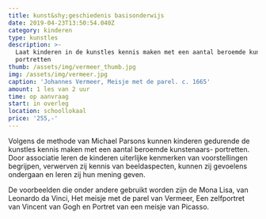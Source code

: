 ```yaml
---
title: kunst&shy;geschiedenis basisonderwijs
date: 2019-04-23T13:50:54.040Z
category: kinderen
type: kunstles
description: >-
  Laat kinderen in de kunstles kennis maken met een aantal beroemde kunstenaars-
  portretten
thumb: /assets/img/vermeer_thumb.jpg
img: /assets/img/vermeer.jpg
caption: 'Johannes Vermeer, Meisje met de parel. c. 1665'
amount: 1 les van 2 uur
time: op aanvraag
start: in overleg
location: schoollokaal
price: '255,-'
---
```

Volgens de methode van Michael Parsons kunnen kinderen gedurende de kunstles kennis maken met een aantal beroemde kunstenaars- portretten. Door associatie leren de kinderen uiterlijke kenmerken van voorstellingen begrijpen, verwerven zij kennis van beeldaspecten, kunnen zij gevoelens ondergaan en leren zij hun mening geven.

De voorbeelden die onder andere gebruikt worden zijn de Mona Lisa, van Leonardo da Vinci, Het meisje met de parel van Vermeer, Een zelfportret van Vincent van Gogh en Portret van een meisje van Picasso.
